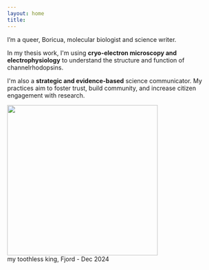 ```yaml
---
layout: home
title: 
---
```

<div class="about-container">
  <div class="text">
  <p>I’m a queer, Boricua, molecular biologist and science writer.</p>
  <p>In my thesis work, I'm using <b>cryo-electron microscopy and electrophysiology</b> to understand the structure and function of channelrhodopsins.</p>
  <p>I'm also a <b>strategic and evidence-based</b> science communicator. My practices aim to foster trust, build community, and increase citizen engagement with research.</p>
  </div>
  <div class="image">
    <img src="https://hltorresvera.github.io/assets/images/profile.png" width="350" />
    <div class="caption">my toothless king, Fjord - Dec 2024</div>
  </div>
</div>
